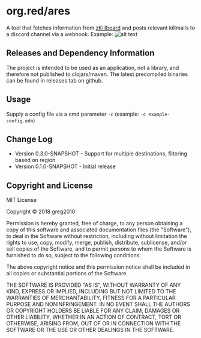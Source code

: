 # org.red/ares

A tool that fetches information from [zKillboard] and posts relevant killmails to a discord channel via a webhook.
Example: ![alt text](https://i.imgur.com/LUbgL5U.png)


[zKillboard]: https://zkillboard.com

## Releases and Dependency Information

The project is intended to be used as an application, not a library, and therefore not published to clojars/maven.
The latest precompiled binaries can be found in releases tab on github.

## Usage

Supply a config file via a cmd parameter `-c` (example: `-c example-config.edn`)


## Change Log

* Version 0.3.0-SNAPSHOT - Support for multiple destinations, filtering based on region
* Version 0.1.0-SNAPSHOT - Initial release



## Copyright and License
MIT License


Copyright © 2018 greg2010

Permission is hereby granted, free of charge, to any person obtaining a copy
of this software and associated documentation files (the "Software"), to deal
in the Software without restriction, including without limitation the rights
to use, copy, modify, merge, publish, distribute, sublicense, and/or sell
copies of the Software, and to permit persons to whom the Software is
furnished to do so, subject to the following conditions:

The above copyright notice and this permission notice shall be included in all
copies or substantial portions of the Software.

THE SOFTWARE IS PROVIDED "AS IS", WITHOUT WARRANTY OF ANY KIND, EXPRESS OR
IMPLIED, INCLUDING BUT NOT LIMITED TO THE WARRANTIES OF MERCHANTABILITY,
FITNESS FOR A PARTICULAR PURPOSE AND NONINFRINGEMENT. IN NO EVENT SHALL THE
AUTHORS OR COPYRIGHT HOLDERS BE LIABLE FOR ANY CLAIM, DAMAGES OR OTHER
LIABILITY, WHETHER IN AN ACTION OF CONTRACT, TORT OR OTHERWISE, ARISING FROM,
OUT OF OR IN CONNECTION WITH THE SOFTWARE OR THE USE OR OTHER DEALINGS IN THE
SOFTWARE.